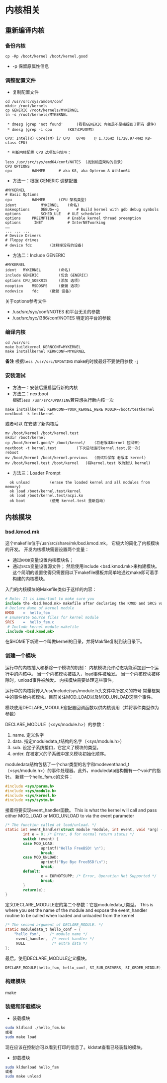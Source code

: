 # 内核相关

## 重新编译内核

### 备份内核
```
cp -Rp /boot/kernel /boot/kernel.good
```
   * -p 保留原属性信息

### 调整配置文件
   * 复制配置文件
```
cd /usr/src/sys/amd64/conf
mkdir /root/kernels
cp GENERIC /root/kernels/MYKERNEL
ln -s /root/kernels/MYKERNEL
```
     * dmesg |grep 'not found'		(看看GENERIC 内核是不是捕捉到了所有 硬件)
     * dmesg |grep -i cpu		(K8为CPU架构)
```
CPU: Intel(R) Core(TM) i7 CPU	Q740	@ 1.73GHz (1728.97-MHz K8-class CPU)
```
     * 判断内核配置 CPU 选项如何填写：
```
less /usr/src/sys/amd64/conf/NOTES	(找到相应架构的目录)
CPU	OPTIONS
cpu			HAMMER		# aka K8, aka Opteron & Athlon64
```


   * 方法一：根据 GENERIC 调整配置

```
#MYKERNEL
# Basic Options
cpu			HAMMER		(CPU 架构类型)
ident			MYKERNEL	(命名)
makeoptions 	DEBUG=-g		# Build kernel with gdb debug symbols
options 		SCHED_ULE	# ULE scheduler
options		PREEMPTION 		# Enable kernel thread preemption
options		 INET 			# InterNETworking
……
...	...	...
# Device Drivers
# Floppy drives
# device fdc		(注释掉没有的设备)
```

   * 方法二：Include GENERIC 

```
#MYKERNEL
ident 	MYKERNEL		(命名)
include	GENERIC			(包含 GENERIC)
options	CPU_SOEKRIS		(添加 选项)
nooption	MSDOSFS		(撤销 选项)
nodevice	fdc		(撤销 设备)
```

关于options参考文件
   * /usr/src/syc/conf/NOTES  和平台无关的参数
   * /usr/src/syc/i386/conf/NOTES 特定的平台的参数

### 编译内核
```
cd /usr/src
make buildkernel KERNCONF=MYKERNEL
make installkernel KERNCONF=MYKERNEL
```
**备注** 根据`less /usr/src/UPDATING` make的时候最好不要使用参数 `-j`

### 安装测试
   * 方法一：安装后重启运行新的内核
   * 方法二：nextboot  
根据`less /usr/src/UPDATING`若只想执行新内核一次
```
make installkernel KERNCONF=YOUR_KERNEL_HERE KODIR=/boot/testkernel
nextboot -k testkernel
```
或者可以 在安装了新内核后
```
mv /boot/kernel /boot/kernel.test
mkdir /boot/kernel
cp /boot/kernel.good/* /boot/kernel/	(将老版本Kernel 拉回来)
nextboot -t kernel.test			(下次启动运行kernel.test,仅一次)
reboot
mv /boot/kernel /boot/kernel.previous	(测试后保存 老版本 kernel)
mv /boot/kernel.test /boot/kernel	(将kernel.test 改为默认 kernel)
```
   * 方法三：Loader Prompt
```
  ok unload			(erase the loaded kernel and all modules from memory)
  ok load /boot/kernel.test/kernel
  ok load /boot/kernel.test/acpi.ko
  ok boot			(使用 kernel.test 重新启动)
```


## 内核模块

### bsd.kmod.mk
这个makefile位于/usr/src/share/mk/bsd.kmod.mk，
它极大的简化了内核模块的开发。
开发内核模块需要设置两个变量：
   * 通过`KMOD`变量设置内核模块名；
   * 通过`SRCS`变量设置源文件；
然后使用include <bsd.kmod.mk>来构建模块。
这个简明的设置使得只需要用以下makefile模板并简单地通过make即可着手构建的内核模块。

入门的内核模块的Makefile类似于这样的内容：
```makefile
# Note: It is important to make sure you 
include the <bsd.kmod.mk> makefile after declaring the KMOD and SRCS variables.
# Declare Name of kernel module
KMOD    =  hello_fsm
# Enumerate Source files for kernel module
SRCS    =  hello_fsm.c
 # Include kernel module makefile
.include <bsd.kmod.mk>
```
在$HOME下新建一个叫做kernel的目录，并将Makfile复制到该目录下。

### 创建一个模块
运行中的内核插入和移除一个模块的机制：
内核模块允许动态功能添加到一个运行中的内核中。
当一个内核模块被插入，load事件被触发。
当一个内核模块被移除时，unload事件被触发。
内核模块需要处理这些事件。

运行中的内核将传入/usr/include/sys/module.h头文件中所定义的符号
常量框架中的事件给内核模块。目前关注MOD_LOAD以及MOD_UNLOAD这两个事件。

模块使用DECLARE_MODULE宏配置回调函数以供内核调用（并将事件类型作为参数）

DECLARE_MODULE（<sys/module.h>）的参数：
   1. name. 定义名字
   2. data. 指定moduledata_t结构的名字（<sys/module.h>）
   3. sub. 设定子系统接口，它定义了模块的类型。
   4. order. 在被定义的子系统中定义模块初始化顺序。
   
moduledata结构包括了一个char类型的名字和modeventhand_t（<sys/module.h>）的事件处理器。此外，moduledata结构拥有一个void*的指针。
新建一个hello_fsm.c的文件：
```c
#include <sys/param.h>
#include <sys/module.h>
#include <sys/kernel.h>
#include <sys/systm.h>
```
接着将要实现event_handler函数。
This is what the kernel will call and pass either 
MOD_LOAD or MOD_UNLOAD to via the event parameter
```c
/* The function called at load/unload. */
static int event_handler(struct module *module, int event, void *arg) {
        int e = 0; /* Error, 0 for normal return status */
        switch (event) {
        case MOD_LOAD:
                uprintf("Hello FreeBSD! \n");
                break;
        case MOD_UNLOAD:
                uprintf("Bye Bye FreeBSD!\n");
                break;
        default:
                e = EOPNOTSUPP; /* Error, Operation Not Supported */
                break;
        }
        return(e);
}
```

定义DECLARE_MODULE宏的第二个参数：它是moduledata_t类型。
This is where you set the name of the module and expose 
the event_handler routine to be called when loaded and unloaded from the kernel
```c
/* The second argument of DECLARE_MODULE. */
static moduledata_t hello_conf = {
    "hello_fsm",    /* module name */
     event_handler,  /* event handler */
     NULL            /* extra data */
};
```
最后，使用DECLARE_MODULE定义模块。
```c
DECLARE_MODULE(hello_fsm, hello_conf, SI_SUB_DRIVERS, SI_ORDER_MIDDLE);
```
### 构建模块
make

### 装载和卸载模块
   * 装载模块
```bash
sudo kldload ./hello_fsm.ko
或者
sudo make load
```
现在应该在控制台可以看到打印的信息了。kldstat查看已经装载的模块。

   * 卸载模块
```bash
sudo kldunload hello_fsm
或者
sudo make unload
```
